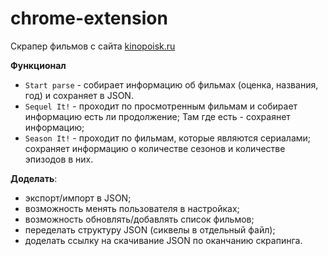 # chrome-extension

Скрапер фильмов с сайта [kinopoisk.ru](https://www.kinopoisk.ru/)

**Функционал**  
- `Start parse` - cобирает информацию об фильмах (оценка, названия, год) и сохраняет в JSON.  
- `Sequel It!` - проходит по просмотренным фильмам и собирает информацию есть ли продолжение; Там где есть - сохраянет информацию;  
- `Season It!` - проходит по фильмам, которые являются сериалами; сохраняет информацию о количестве сезонов и количестве эпизодов в них.

**Доделать**:
- экспорт/импорт в JSON;
- возможность менять пользователя в настройках;
- возможность обновлять/добавлять список фильмов;
- переделать структуру JSON (сиквелы в отдельный файл);
- доделать ссылку на скачивание JSON по оканчанию скрапинга.